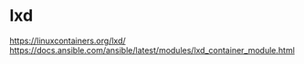 lxd
===

https://linuxcontainers.org/lxd/
https://docs.ansible.com/ansible/latest/modules/lxd_container_module.html

